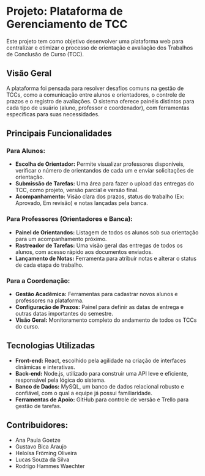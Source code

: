# Projeto: Plataforma de Gerenciamento de TCC
Este projeto tem como objetivo desenvolver uma plataforma web para centralizar e otimizar o processo de orientação e avaliação dos Trabalhos de Conclusão de Curso (TCC).

## Visão Geral
A plataforma foi pensada para resolver desafios comuns na gestão de TCCs, como a comunicação entre alunos e orientadores, o controle de prazos e o registro de avaliações. O sistema oferece painéis distintos para cada tipo de usuário (aluno, professor e coordenador), com ferramentas específicas para suas necessidades.

## Principais Funcionalidades
### Para Alunos:

- **Escolha de Orientador:** Permite visualizar professores disponíveis, verificar o número de orientandos de cada um e enviar solicitações de orientação.
- **Submissão de Tarefas:** Uma área para fazer o upload das entregas do TCC, como projeto, versão parcial e versão final.
- **Acompanhamento:** Visão clara dos prazos, status do trabalho (Ex: Aprovado, Em revisão) e notas lançadas pela banca.

### Para Professores (Orientadores e Banca):

- **Painel de Orientandos:** Listagem de todos os alunos sob sua orientação para um acompanhamento próximo.
- **Rastreador de Tarefas:** Uma visão geral das entregas de todos os alunos, com acesso rápido aos documentos enviados.
- **Lançamento de Notas:** Ferramenta para atribuir notas e alterar o status de cada etapa do trabalho.

### Para a Coordenação:

- **Gestão Acadêmica:** Ferramentas para cadastrar novos alunos e professores na plataforma.
- **Configuração de Prazos:** Painel para definir as datas de entrega e outras datas importantes do semestre.
- **Visão Geral:** Monitoramento completo do andamento de todos os TCCs do curso.

## Tecnologias Utilizadas
- **Front-end:** React, escolhido pela agilidade na criação de interfaces dinâmicas e interativas.
- **Back-end:** Node.js, utilizado para construir uma API leve e eficiente, responsável pela lógica do sistema.
- **Banco de Dados:** MySQL, um banco de dados relacional robusto e confiável, com o qual a equipe já possui familiaridade.
- **Ferramentas de Apoio:** GitHub para controle de versão e Trello para gestão de tarefas.

## Contribuidores:
- Ana Paula Goetze
- Gustavo Bica Araujo
- Heloísa Fröming Oliveira
- Lucas Souza da Silva
- Rodrigo Hammes Waechter
